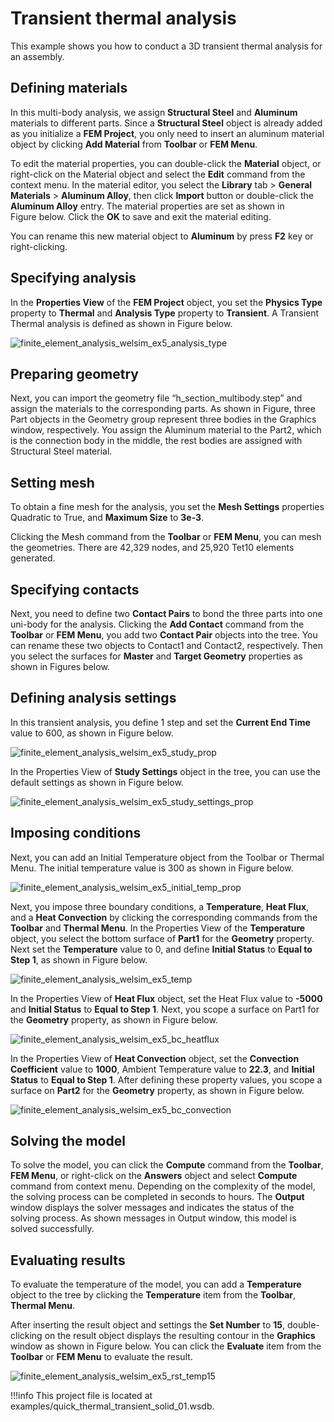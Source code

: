 # Transient thermal analysis
This example shows you how to conduct a 3D transient thermal analysis for an assembly. 


## Defining materials
In this multi-body analysis, we assign **Structural Steel** and **Aluminum** materials to different parts. Since a **Structural Steel** object is already added as you initialize a **FEM Project**, you only need to insert an aluminum material object by clicking **Add Material** from **Toolbar** or **FEM Menu**. 

To edit the material properties, you can double-click the **Material** object, or right-click on the Material object and select the **Edit** command from the context menu. In the material editor, you select the **Library** tab > **General Materials** > **Aluminum Alloy**, then click **Import** button or double-click the **Aluminum Alloy** entry. The material properties are set as shown in Figure below. Click the **OK** to save and exit the material editing. 

You can rename this new material object to **Aluminum** by press **F2** key or right-clicking.


## Specifying analysis
In the **Properties View** of the **FEM Project** object, you set the **Physics Type** property to **Thermal** and **Analysis Type** property to **Transient**. A Transient Thermal analysis is defined as shown in Figure below.

![finite_element_analysis_welsim_ex5_analysis_type](../../../img/3_guide/ch2_start_ex5_analysis_type.png "Defining a Transient Thermal analysis at the Properties View of FEM Project object.")


## Preparing geometry
Next, you can import the geometry file “h_section_multibody.step” and assign the materials to the corresponding parts. As shown in Figure, three Part objects in the Geometry group represent three bodies in the Graphics window, respectively. You assign the Aluminum material to the Part2, which is the connection body in the middle, the rest bodies are assigned with Structural Steel material.


## Setting mesh
To obtain a fine mesh for the analysis, you set the **Mesh Settings** properties Quadratic to True, and **Maximum Size** to **3e-3**.

Clicking the Mesh command from the **Toolbar** or **FEM Menu**, you can mesh the geometries. There are 42,329 nodes, and 25,920 Tet10 elements generated.


## Specifying contacts 
Next, you need to define two **Contact Pairs** to bond the three parts into one uni-body for the analysis. Clicking the **Add Contact** command from the **Toolbar** or **FEM Menu**, you add two **Contact Pair** objects into the tree. You can rename these two objects to Contact1 and Contact2, respectively. Then you select the surfaces for **Master** and **Target Geometry** properties as shown in Figures below. 


## Defining analysis settings
In this transient analysis, you define 1 step and set the **Current End Time** value to 600, as shown in Figure below.

![finite_element_analysis_welsim_ex5_study_prop](../../../img/3_guide/ch2_start_ex5_study_prop.png "The Properties View of the Study object define Current End Time.")

In the Properties View of **Study Settings** object in the tree, you can use the default settings as shown in Figure below.

![finite_element_analysis_welsim_ex5_study_settings_prop](../../../img/3_guide/ch2_start_ex5_study_settings_prop.png "The Properties View of the Study Settings object shows the Auto Timing is On.")


## Imposing conditions
Next, you can add an Initial Temperature object from the Toolbar or Thermal Menu. The initial temperature value is 300 as shown in Figure below.

![finite_element_analysis_welsim_ex5_initial_temp_prop](../../../img/3_guide/ch2_start_ex5_initial_temp_prop.png "The Properties View of the Initial Temperature object.")

Next, you impose three boundary conditions, a **Temperature**, **Heat Flux**, and a **Heat Convection** by clicking the corresponding commands from the **Toolbar** and **Thermal Menu**. In the Properties View of the **Temperature** object, you select the bottom surface of **Part1** for the **Geometry** property. Next set the **Temperature** value to 0, and define **Initial Status** to **Equal to Step 1**, as shown in Figure below.

![finite_element_analysis_welsim_ex5_temp](../../../img/3_guide/ch2_start_ex5_bc_temp.png "Imposing a temperature boundary condition on a surface of Part1. The Tabular Data and Chart windows show the input temperature value over time.")

In the Properties View of **Heat Flux** object, set the Heat Flux value to **-5000** and **Initial Status** to **Equal to Step 1**. Next, you scope a surface on Part1 for the **Geometry** property, as shown in Figure below.

![finite_element_analysis_welsim_ex5_bc_heatflux](../../../img/3_guide/ch2_start_ex5_bc_heatflux.png "Imposing a heat flux boundary condition on a surface of Part1. The Tabular Data and Chart windows show the input Heat Flux values over time.")

In the Properties View of **Heat Convection** object, set the **Convection Coefficient** value to **1000**, Ambient Temperature value to **22.3**, and **Initial Status** to **Equal to Step 1**. After defining these property values, you scope a surface on **Part2** for the **Geometry** property, as shown in Figure below.

![finite_element_analysis_welsim_ex5_bc_convection](../../../img/3_guide/ch2_start_ex5_bc_convection.png "Imposing a heat convection boundary condition on a surface of Part2. The Tabular Data and Chart windows show the input Convection Coefficient and Ambient Temperature values over time. ")


## Solving the model
To solve the model, you can click the **Compute** command from the **Toolbar**, **FEM Menu**, or right-click on the **Answers** object and select **Compute** command from context menu. Depending on the complexity of the model, the solving process can be completed in seconds to hours. The **Output** window displays the solver messages and indicates the status of the solving process. As shown messages in Output window, this model is solved successfully.

## Evaluating results
To evaluate the temperature of the model, you can add a **Temperature** object to the tree by clicking the **Temperature** item from the **Toolbar**, **Thermal Menu**. 

After inserting the result object and settings the **Set Number** to **15**, double-clicking on the result object displays the resulting contour in the **Graphics** window as shown in Figure below. You can click the **Evaluate** item from the **Toolbar** or **FEM Menu** to evaluate the result. 

![finite_element_analysis_welsim_ex5_rst_temp15](../../../img/3_guide/ch2_start_ex5_rst_temp15.png "Evaluating and displaying the temperature result at final step.")


!!!info
    This project file is located at examples/quick_thermal_transient_solid_01.wsdb.